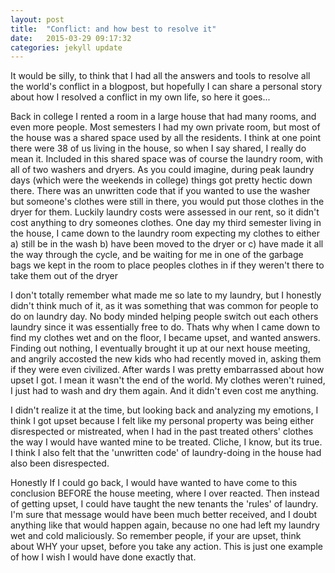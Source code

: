 ```yaml
---
layout: post
title:  "Conflict: and how best to resolve it"
date:   2015-03-29 09:17:32
categories: jekyll update
---
```



It would be silly, to think that I had all the answers and tools to resolve all the world's conflict in a blogpost, but hopefully I can share a personal story about how I resolved a conflict in my own life, so here it goes...


Back in college I rented a room in a large house that had many rooms, and even more people. Most semesters I had my own private room, but most of the house was a shared space used by all the residents. I think at one point there were 38 of us living in the house, so when I say shared, I really do mean it. Included in this shared space was of course the laundry room, with all of two washers and dryers. As you could imagine, during peak laundry days (which were the weekends in college) things got pretty hectic down there. There was an unwritten code that if you wanted to use the washer but someone's clothes were still in there, you would put those clothes in the dryer for them. Luckily laundry costs were assessed in our rent, so it didn't cost anything to dry someones clothes. One day my third semester living in the house, I came down to the laundry room expecting my clothes to either a) still be in the wash b) have been moved to the dryer or c) have made it all the way through the cycle, and be waiting for me in one of the garbage bags we kept in the room to place peoples clothes in if they weren't there to take them out of the dryer  


I don't totally remember what made me so late to my laundry, but I honestly didn't think much of it, as it was something that was common for people to do on laundry day. No body minded helping people switch out each others laundry since it was essentially free to do. Thats why when I came down to find my clothes wet and on the floor, I became upset, and wanted answers. Finding out nothing, I eventually brought it up at our next house meeting, and angrily accosted the new kids who had recently moved in, asking them if they were even civilized. After wards I was pretty embarrassed about how upset I got. I mean it wasn't the end of the world. My clothes weren't ruined, I just had to wash and dry them again. And it didn't even cost me anything.


I didn't realize it at the time, but looking back and analyzing my emotions, I think I got upset because I felt like my personal property was being either disrespected or mistreated, when I had in the past treated others' clothes the way I would have wanted mine to be treated. Cliche, I know, but its true. I think I also felt that the 'unwritten code' of laundry-doing in the house had also been disrespected.


Honestly If I could go back, I would have wanted to have come to this conclusion BEFORE the house meeting, where I over reacted. Then instead of getting upset, I could have taught the new tenants the 'rules' of laundry. I'm sure that message would have been much better received, and I doubt anything like that would happen again, because no one had left my laundry wet and cold maliciously. So remember people, if your are upset, think about WHY your upset, before you take any action. This is just one example of how I wish I would have done exactly that.
